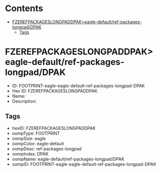 



Contents
========

* [FZEREFPACKAGESLONGPADDPAK>eagle-default/ref-packages-longpad/DPAK](#fzerefpackageslongpaddpakeagle-defaultref-packages-longpaddpak)
	* [Tags](#tags)

# FZEREFPACKAGESLONGPADDPAK>eagle-default/ref-packages-longpad/DPAK

- ID: FOOTPRINT-eagle-eagle-default-ref-packages-longpad-DPAK
- Hex ID: FZEREFPACKAGESLONGPADDPAK
- Name: 
- Description: 

## Tags

- hexID: FZEREFPACKAGESLONGPADDPAK
- oompType: FOOTPRINT
- oompSize: eagle
- oompColor: eagle-default
- oompDesc: ref-packages-longpad
- oompIndex: DPAK
- oompName: eagle-default/ref-packages-longpad/DPAK
- oompID: FOOTPRINT-eagle-eagle-default-ref-packages-longpad-DPAK
